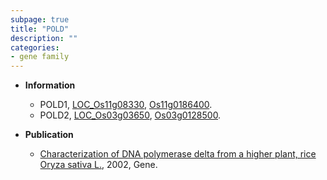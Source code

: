 ```yaml
---
subpage: true
title: "POLD"
description: ""
categories:
- gene family
---
```


* **Information**  
    + POLD1, [LOC_Os11g08330](http://rice.plantbiology.msu.edu/cgi-bin/ORF_infopage.cgi?orf=LOC_Os11g08330), [Os11g0186400](http://rapdb.dna.affrc.go.jp/viewer/gbrowse_details/irgsp1?name=Os11g0186400).
    + POLD2, [LOC_Os03g03650](http://rice.plantbiology.msu.edu/cgi-bin/ORF_infopage.cgi?orf=LOC_Os03g03650), [Os03g0128500](http://rapdb.dna.affrc.go.jp/viewer/gbrowse_details/irgsp1?name=Os03g0128500).

* **Publication**  
    + [Characterization of DNA polymerase delta from a higher plant, rice Oryza sativa L.](http://www.ncbi.nlm.nih.gov/pubmed?term=Characterization+of+DNA+polymerase+delta+from+a+higher+plant,+rice+Oryza+sativa+L.%5BTitle%5D), 2002, Gene.


